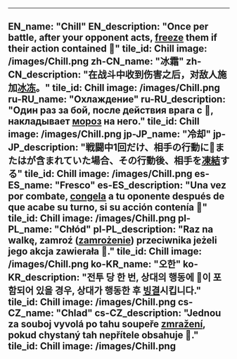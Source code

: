 ---

EN_name: "Chill"
EN_description: "Once per battle, after your opponent acts, <u>freeze</u> them if their action contained 🔸"
tile_id: Chill
image: /images/Chill.png
zh-CN_name: "冰霜"
zh-CN_description: "在战斗中收到伤害之后，对敌人施加<u>冰冻</u>。"
tile_id: Chill
image: /images/Chill.png
ru-RU_name: "Охлаждение"
ru-RU_description: "Один раз за бой, после действия врага с 🔸, накладывает <u>мороз</u> на него."
tile_id: Chill
image: /images/Chill.png
jp-JP_name: "冷却"
jp-JP_description: "戦闘中1回だけ、相手の行動に🔸またはが含まれていた場合、その行動後、相手を<u>凍結</u>する"
tile_id: Chill
image: /images/Chill.png
es-ES_name: "Fresco"
es-ES_description: "Una vez por combate, <u>congela</u> a tu oponente después de que acabe su turno, si su acción contenía 🔸"
tile_id: Chill
image: /images/Chill.png
pl-PL_name: "Chłód"
pl-PL_description: "Raz na walkę, zamroź (<u>zamrożenie</u>) przeciwnika jeżeli jego akcja zawierała 🔸."
tile_id: Chill
image: /images/Chill.png
ko-KR_name: "오한"
ko-KR_description: "전투 당 한 번, 상대의 행동에 🔸이 포함되어 있을 경우, 상대가 행동한 후 <u>빙결</u>시킵니다."
tile_id: Chill
image: /images/Chill.png
cs-CZ_name: "Chlad"
cs-CZ_description: "Jednou za souboj vyvolá po tahu soupeře <u>zmražení</u>, pokud chystaný tah nepřítele obsahuje 🔸."
tile_id: Chill
image: /images/Chill.png
---